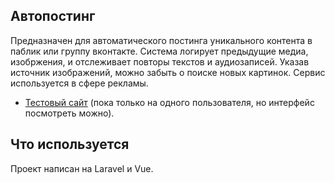 
## Автопостинг

Предназначен для автоматического постинга уникального контента в паблик или группу вконтакте. Система логирует предыдущие медиа, изобржения, и отслеживает повторы текстов и аудиозаписей. Указав источник изображений, можно забыть о поиске новых картинок. Сервис используется в сфере рекламы.

- [Тестовый сайт](https://nicepost.ru) (пока только на одного пользователя, но интерфейс посмотреть можно).

## Что используется

Проект написан на Laravel и Vue.
